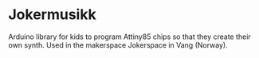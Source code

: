 # Jokermusikk

Arduino library for kids to program Attiny85 chips so that they create their own synth. Used in the makerspace Jokerspace in Vang (Norway).
